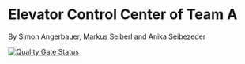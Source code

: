 # Elevator Control Center of Team A
By Simon Angerbauer, Markus Seiberl and Anika Seibezeder
  
[![Quality Gate Status](https://sonarcloud.io/api/project_badges/measure?project=fhhagenberg-sqe-mcm-ws20_elevator-control-center-team-a&metric=alert_status)](https://sonarcloud.io/dashboard?id=fhhagenberg-sqe-mcm-ws20_elevator-control-center-team-a)
